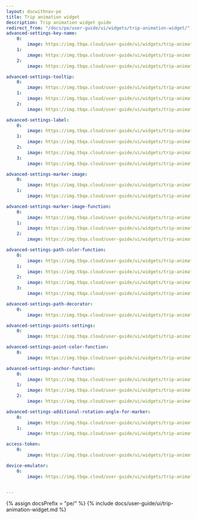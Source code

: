 ```yaml
---
layout: docwithnav-pe
title: Trip animation widget
description: Trip animation widget guide
redirect_from: "/docs/pe/user-guide/ui/widgets/trip-animation-widget/"
advanced-settings-key-name:
    0:
        image: https://img.tbqa.cloud/user-guide/ui/widgets/trip-animation-widget/advanced-settings-key-name-1-pe.png
    1:
        image: https://img.tbqa.cloud/user-guide/ui/widgets/trip-animation-widget/advanced-settings-key-name-2-pe.png
    2:
        image: https://img.tbqa.cloud/user-guide/ui/widgets/trip-animation-widget/advanced-settings-key-name-3-pe.png

advanced-settings-tooltip:
    0:
        image: https://img.tbqa.cloud/user-guide/ui/widgets/trip-animation-widget/advanced-settings-tooltip-1-pe.png
    1:
        image: https://img.tbqa.cloud/user-guide/ui/widgets/trip-animation-widget/advanced-settings-tooltip-2-pe.png
    2:
        image: https://img.tbqa.cloud/user-guide/ui/widgets/trip-animation-widget/advanced-settings-tooltip-3-pe.png

advanced-settings-label:
    0:
        image: https://img.tbqa.cloud/user-guide/ui/widgets/trip-animation-widget/advanced-settings-label-1-pe.png
    1:
        image: https://img.tbqa.cloud/user-guide/ui/widgets/trip-animation-widget/advanced-settings-label-2-pe.png
    2:
        image: https://img.tbqa.cloud/user-guide/ui/widgets/trip-animation-widget/advanced-settings-label-3-pe.png
    3:
        image: https://img.tbqa.cloud/user-guide/ui/widgets/trip-animation-widget/advanced-settings-label-4-pe.png

advanced-settings-marker-image:
    0:
        image: https://img.tbqa.cloud/user-guide/ui/widgets/trip-animation-widget/advanced-settings-marker-image-1-pe.png
    1:
        image: https://img.tbqa.cloud/user-guide/ui/widgets/trip-animation-widget/advanced-settings-marker-image-2-pe.png

advanced-settings-marker-image-function:
    0:
        image: https://img.tbqa.cloud/user-guide/ui/widgets/trip-animation-widget/advanced-settings-marker-image-3-pe.png
    1:
        image: https://img.tbqa.cloud/user-guide/ui/widgets/trip-animation-widget/advanced-settings-marker-image-4-pe.png
    2:
        image: https://img.tbqa.cloud/user-guide/ui/widgets/trip-animation-widget/advanced-settings-marker-image-5-pe.png

advanced-settings-path-color-function:
    0:
        image: https://img.tbqa.cloud/user-guide/ui/widgets/trip-animation-widget/advanced-settings-path-color-function-1-pe.png
    1:
        image: https://img.tbqa.cloud/user-guide/ui/widgets/trip-animation-widget/advanced-settings-path-color-function-2-pe.png
    2:
        image: https://img.tbqa.cloud/user-guide/ui/widgets/trip-animation-widget/advanced-settings-path-color-function-3-pe.png
    3:
        image: https://img.tbqa.cloud/user-guide/ui/widgets/trip-animation-widget/advanced-settings-path-color-function-4-pe.png

advanced-settings-path-decorator:
    0:
        image: https://img.tbqa.cloud/user-guide/ui/widgets/trip-animation-widget/advanced-settings-path-decorator-1-pe.png

advanced-settings-points-settings:
    0:
        image: https://img.tbqa.cloud/user-guide/ui/widgets/trip-animation-widget/advanced-settings-points-settings-1-pe.png

advanced-settings-point-color-function:
    0:
        image: https://img.tbqa.cloud/user-guide/ui/widgets/trip-animation-widget/advanced-settings-point-color-function-1-pe.png

advanced-settings-anchor-function:
    0:
        image: https://img.tbqa.cloud/user-guide/ui/widgets/trip-animation-widget/advanced-settings-anchor-function-1-pe.png
    1:
        image: https://img.tbqa.cloud/user-guide/ui/widgets/trip-animation-widget/advanced-settings-anchor-function-2-pe.png
    2:
        image: https://img.tbqa.cloud/user-guide/ui/widgets/trip-animation-widget/advanced-settings-anchor-function-3-pe.png

advanced-settings-additional-rotation-angle-for-marker:
    0:
        image: https://img.tbqa.cloud/user-guide/ui/widgets/trip-animation-widget/advanced-settings-additional-rotation-angle-for-marker-1-pe.png
    1:
        image: https://img.tbqa.cloud/user-guide/ui/widgets/trip-animation-widget/advanced-settings-additional-rotation-angle-for-marker-2-pe.png

access-token:
    0:
        image: https://img.tbqa.cloud/user-guide/ui/widgets/trip-animation-widget/access-token-1-pe.png

device-emulator:
    0:
        image: https://img.tbqa.cloud/user-guide/ui/widgets/trip-animation-widget/device-emulator.png


---
```


{% assign docsPrefix = "pe/" %}
{% include docs/user-guide/ui/trip-animation-widget.md %}